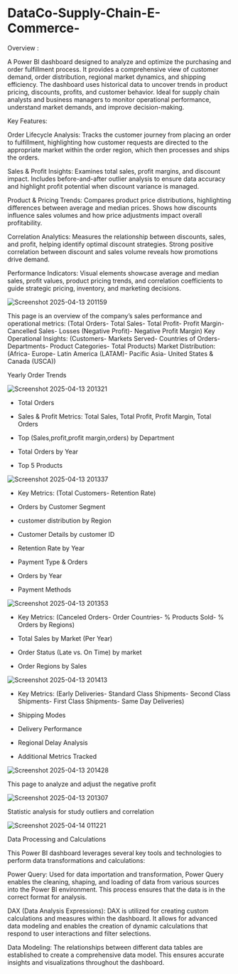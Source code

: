 # DataCo-Supply-Chain-E-Commerce-

Overview :

A Power BI dashboard designed to analyze and optimize the purchasing and order fulfillment process. It provides a comprehensive view of customer demand, order distribution, regional market dynamics, and shipping efficiency. The dashboard uses historical data to uncover trends in product pricing, discounts, profits, and customer behavior. Ideal for supply chain analysts and business managers to monitor operational performance, understand market demands, and improve decision-making.

Key Features:

Order Lifecycle Analysis: Tracks the customer journey from placing an order to fulfillment, highlighting how customer requests are directed to the appropriate market within the order region, which then processes and ships the orders.

Sales & Profit Insights: Examines total sales, profit margins, and discount impact. Includes before-and-after outlier analysis to ensure data accuracy and highlight profit potential when discount variance is managed.

Product & Pricing Trends: Compares product price distributions, highlighting differences between average and median prices. Shows how discounts influence sales volumes and how price adjustments impact overall profitability.

Correlation Analytics: Measures the relationship between discounts, sales, and profit, helping identify optimal discount strategies. Strong positive correlation between discount and sales volume reveals how promotions drive demand.

Performance Indicators: Visual elements showcase average and median sales, profit values, product pricing trends, and correlation coefficients to guide strategic pricing, inventory, and marketing decisions.


![Screenshot 2025-04-13 201159](https://github.com/user-attachments/assets/e2324c16-92c2-4021-85be-ad1bdd97de35)

This page is an overview of the company’s sales performance and operational metrics:
(Total Orders-
Total Sales-
Total Profit-
Profit Margin-
Cancelled Sales-
Losses (Negative Profit)-
Negative Profit Margin)
Key Operational Insights:
(Customers-
Markets Served-
Countries of Orders-
Departments-
Product Categories-
Total Products)
Market Distribution:
(Africa-
Europe-
Latin America (LATAM)-
Pacific Asia-
United States & Canada (USCA))

Yearly Order Trends

![Screenshot 2025-04-13 201321](https://github.com/user-attachments/assets/85d027b5-d968-4e35-be02-d2651baf4339)

* Total Orders

* Sales & Profit Metrics: Total Sales, Total Profit, Profit Margin, Total Orders

* Top (Sales,profit,profit margin,orders) by Department

* Total Orders by Year

* Top 5 Products

![Screenshot 2025-04-13 201337](https://github.com/user-attachments/assets/b0968a29-3e6a-4f4e-900a-9b8ea3adb425)

* Key Metrics:
(Total Customers-
Retention Rate)

* Orders by Customer Segment

* customer distribution by Region

* Customer Details by customer ID

* Retention Rate by Year

* Payment Type & Orders

* Orders by Year

*	Payment Methods
  
![Screenshot 2025-04-13 201353](https://github.com/user-attachments/assets/b65349a5-9e1d-4bb2-b5f1-5da6d66c3f8a)

* Key Metrics:
(Canceled Orders-
Order Countries-
% Products Sold-
% Orders by Regions)

* Total Sales by Market (Per Year)

* Order Status (Late vs. On Time) by market

* Order Regions by Sales

![Screenshot 2025-04-13 201413](https://github.com/user-attachments/assets/03ec0561-6c16-4624-ae1f-1fc6e2981ff2)

* Key Metrics:
(Early Deliveries-
Standard Class Shipments-
Second Class Shipments-
First Class Shipments-
Same Day Deliveries)

* Shipping Modes

* Delivery Performance

* Regional Delay Analysis 

* Additional Metrics Tracked

![Screenshot 2025-04-13 201428](https://github.com/user-attachments/assets/7729302b-3496-4c74-b905-610e9035f8be)

This page to analyze and adjust the negative profit
  
![Screenshot 2025-04-13 201307](https://github.com/user-attachments/assets/e44c405c-7598-491d-982e-4418ebd396d2)

Statistic analysis for study outliers and correlation

![Screenshot 2025-04-14 011221](https://github.com/user-attachments/assets/a35fd88d-477a-47b8-b132-e40015dd0c63)

Data Processing and Calculations

This Power BI dashboard leverages several key tools and technologies to perform data transformations and calculations:

Power Query: Used for data importation and transformation, Power Query enables the cleaning, shaping, and loading of data from various sources into the Power BI environment. This process ensures that the data is in the correct format for analysis.

DAX (Data Analysis Expressions): DAX is utilized for creating custom calculations and measures within the dashboard. It allows for advanced data modeling and enables the creation of dynamic calculations that respond to user interactions and filter selections.

Data Modeling: The relationships between different data tables are established to create a comprehensive data model. This ensures accurate insights and visualizations throughout the dashboard.
